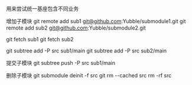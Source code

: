 <!--
 * @Name: 
 * @Description: 
 * @Author: 刘燕保
 * @Date: 2021-09-06 11:06:44
-->

用来尝试统一基座包含不同业务

增加子模块
git remote add sub1 git@github.com:Yubble/submodule1.git
git remote add sub2 git@github.com:Yubble/submodule2.git

git fetch sub1
git fetch sub2

git subtree add -P src sub1/main
git subtree add -P src sub2/main

提交子模块
git subtree push -P src sub1/main

删除子模块
git submodule deinit -f src
git rm --cached src
rm -rf src
